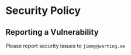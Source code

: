 # Security Policy

## Reporting a Vulnerability

Please report security issues to `jimmy@warting.se`